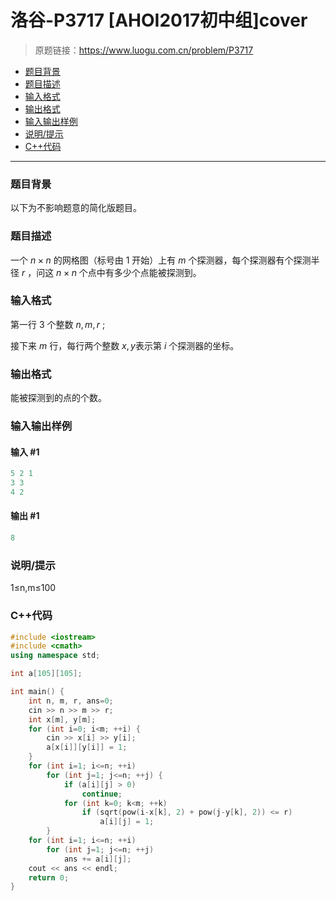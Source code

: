 # 洛谷-P3717 [AHOI2017初中组]cover

> 原题链接：https://www.luogu.com.cn/problem/P3717

- [题目背景](#题目背景)
- [题目描述](#题目描述)
- [输入格式](#输入格式)
- [输出格式](#输出格式)
- [输入输出样例](#输入输出样例)
- [说明/提示](#说明/提示)
- [C++代码](#C++代码)

---

### <a name="题目背景">题目背景</a>

以下为不影响题意的简化版题目。

### <a name="题目描述">题目描述</a>

一个 $n\times n$ 的网格图（标号由 $1$ 开始）上有 $m$ 个探测器，每个探测器有个探测半径 $r$ ，问这 $n\times n$ 个点中有多少个点能被探测到。

### <a name="输入格式">输入格式</a>

第一行 $3$ 个整数 $n,m,r$ ;

接下来 $m$ 行，每行两个整数 $x,y$表示第 $i$ 个探测器的坐标。

### <a name="输出格式">输出格式</a>

能被探测到的点的个数。

### <a name="输入输出样例">输入输出样例</a>

#### 输入 #1

```c++
5 2 1
3 3
4 2
```

#### 输出 #1

```c++
8
```

### <a name="说明/提示">说明/提示</a>

1≤n,m≤100

### <a name="C++代码">C++代码</a>

```c++
#include <iostream>
#include <cmath>
using namespace std;

int a[105][105];

int main() {
    int n, m, r, ans=0;
    cin >> n >> m >> r;
    int x[m], y[m];
    for (int i=0; i<m; ++i) {
        cin >> x[i] >> y[i];
        a[x[i]][y[i]] = 1;
    }
    for (int i=1; i<=n; ++i)
        for (int j=1; j<=n; ++j) {
            if (a[i][j] > 0)
                continue;
            for (int k=0; k<m; ++k)
                if (sqrt(pow(i-x[k], 2) + pow(j-y[k], 2)) <= r)
                    a[i][j] = 1;
        }
    for (int i=1; i<=n; ++i)
        for (int j=1; j<=n; ++j)
            ans += a[i][j];
    cout << ans << endl;
    return 0;
}
```